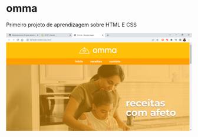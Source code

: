 # omma

Primeiro projeto de aprendizagem sobre HTML E CSS

![screenshot do resultado final](print.PNG "imagem do resultado final")